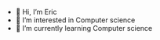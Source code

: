 - 👋 Hi, I’m Eric
- 👀 I’m interested in Computer science
- 🌱 I’m currently learning Computer science

<!---
erloo/erloo is a ✨ special ✨ repository because its `README.md` (this file) appears on your GitHub profile.
You can click the Preview link to take a look at your changes.
--->
